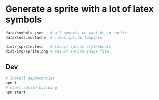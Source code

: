 # Generate a sprite with a lot of latex symbols

```bash
data/symbols.json   # all symbols we want be in sprite
data/less.mustache  # .less sprite template

dist/_sprite.less   # result sprite stylesheets
dist/img/sprite.png # result sprite image file
```

## Dev
```bash
# install dependencies
npm i
# start sprite building
npm start
```
